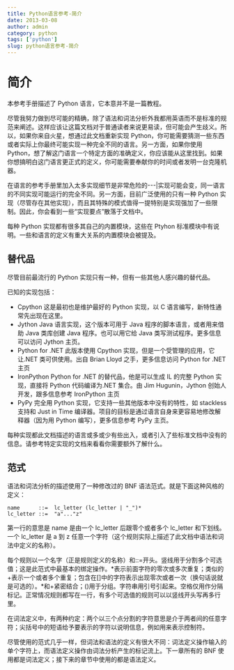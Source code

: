 ```yaml
---
title: Python语言参考-简介
date: 2013-03-08
author: admin
category: python
tags: ['python']
slug: python语言参考-简介
---
```


# 简介

本参考手册描述了 Python 语言，它本意并不是一篇教程。

尽管我努力做到尽可能的精确，除了语法和词法分析外我都用英语而不是标准的规范来阐述。这样应该让这篇文档对于普通读者来说更易读，但可能会产生歧义。所以，如果你来自火星，想通过此文档重新实现 Python，你可能需要猜测一些东西或者实际上你最终可能实现一种完全不同的语言。另一方面，如果你使用 Python，想了解这门语言一个特定方面的准确定义，你应该能从这里找到。如果你想搞明白这门语言更正式的定义，你可能需要奉献你的时间或者发明一台克隆机器。

在语言的参考手册里加入太多实现细节是非常危险的---|实现可能会变，同一语言的不同实现可能运行的完全不同。另一方面，目前广泛使用的只有一种 Python 实现（尽管存在其他实现），而且其特殊的模式值得一提特别是实现强加了一些限制。因此，你会看到一些“实现要点”散落于文档中。

每种 Python 实现都有很多其自己的内置模块，这些在 Ptyhon 标准模块中有说明。一些和语言的定义有重大关系的内置模块会被提及。

## 替代品

尽管目前最流行的 Python 实现只有一种，但有一些其他人感兴趣的替代品。

已知的实现包括：

- Cpython
  这是最初也是维护最好的 Python 实现，以 C 语言编写，新特性通常先出现在这里。
- Jython
  Java 语言实现，这个版本可用于 Java 程序的脚本语言，或者用来借助 Java 类库创建 Java 程序。也可以用它给 Java 类写测试程序。更多信息可以访问 Jython 主页。
- Python for .NET
  此版本使用 Cpython 实现，但是一个受管理的应用，它让.NET 类可供使用。出自 Brian
  Lloyd 之手，更多信息访问 Python for .NET 主页
- IronPython Python for
  .NET 的替代品，他是可以生成 IL 的完整 Python 实现，直接将 Python 代码编译为.NET 集合。由 Jim
  Hugunin，Jython 创始人开发，跟多信息参考 IronPython 主页
- PyPy
  完全用 Python 实现，它支持一些其他版本中没有的特性，如 stackless 支持和 Just
  in
  Time 编译器。项目的目标是通过语言自身来更容易地修改解释器（因为用 Python 编写），更多信息参考 PyPy 主页。

每种实现都此文档描述的语言或多或少有些出入，或者引入了些标准文档中没有的信息。请参考特定实现的文档来看看你需要额外了解什么。

## 范式

语法和词法分析的描述使用了一种修改过的 BNF 语法范式。就是下面这种风格的定义：

    name      ::=  lc_letter (lc_letter | "_")*
    lc_letter ::=  "a"..."z"

第一行的意思是 name 是由一个 lc_letter 后跟零个或者多个 lc_letter 和下划线。一个 lc_letter 是 a 到 z 任意一个字符（这个规则实际上描述了此文档中语法和词法中定义的名称）。

每个规则以一个名字（正是规则定义的名称）和::=开头。竖线用于分割多个可选值；这是此范式中最基本的绑定操作。*表示前面字符的零次或多次重复；类似的+表示一个或者多个重复；包含在[]中的字符表示出现零次或者一次（换句话说就是可选的）。*和+紧密结合；()用于分组。字符串用引号引起来。空格仅用作分隔标记。正常情况规则都写在一行，有多个可选值的规则可以以竖线开头写再多行里。

在词法定义中，有两种约定：两个以三个点分割的字符意思是介于两者间的任意字符；尖括号中的短语给予要表示的字符以说明信息，例如用来表示控制符。

尽管使用的范式几乎一样，但词法和语法的定义有很大不同：词法定义操作输入的单个字符上，而语法定义操作由词法分析产生的标记流上。下一章所有的 BNF 使用都是词法定义；接下来的章节中使用的都是语法定义。
